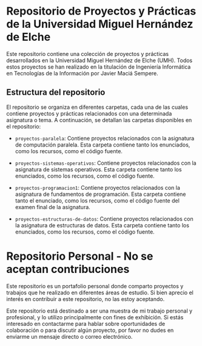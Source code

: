 # Repositorio de Proyectos y Prácticas de la Universidad Miguel Hernández de Elche

Este repositorio contiene una colección de proyectos y prácticas desarrollados en la Universidad Miguel Hernández de Elche (UMH). Todos estos proyectos se han realizado en la titulación de Ingeniería Informática en Tecnologías de la Información por Javier Maciá Sempere.

## Estructura del repositorio

El repositorio se organiza en diferentes carpetas, cada una de las cuales contiene proyectos y prácticas relacionados con una determinada asignatura o tema. A continuación, se detallan las carpetas disponibles en el repositorio:

-   `proyectos-paralela`: Contiene proyectos relacionados con la asignatura de computación paralela. Esta carpeta contiene tanto los enunciados, como los recursos, como el código fuente.

-   `proyectos-sistemas-operativos`: Contiene proyectos relacionados con la asignatura de sistemas operativos. Esta carpeta contiene tanto los enunciados, como los recursos, como el código fuente. 

-   `proyectos-programacion1`: Contiene proyectos relacionados con la asignatura de fundamentos de programación. Esta carpeta contiene tanto el enunciado, como los recursos, como el código fuente del examen final de la asignatura. 

-   `proyectos-estructuras-de-datos`: Contiene proyectos relacionados con la asignatura de estructuras de datos. Esta carpeta contiene tanto los enunciados, como los recursos, como el código fuente. 

# Repositorio Personal - No se aceptan contribuciones

Este repositorio es un portafolio personal donde comparto proyectos y trabajos que he realizado en diferentes áreas de estudio. Si bien aprecio el interés en contribuir a este repositorio, no las estoy aceptando.

Este repositorio está destinado a ser una muestra de mi trabajo personal y profesional, y lo utilizo principalmente con fines de exhibición. Si estás interesado en contactarme para hablar sobre oportunidades de colaboración o para discutir algún proyecto, por favor no dudes en enviarme un mensaje directo o correo electrónico.
